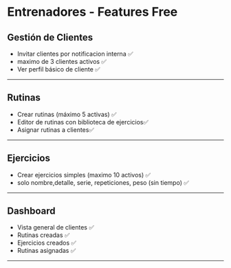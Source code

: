 # Entrenadores - Features Free


## Gestión de Clientes
- Invitar clientes por notificacion interna ✅
- maximo de 3 clientes activos ✅ 
- Ver perfil básico de cliente ✅

---

## Rutinas

- Crear rutinas (máximo 5 activas) ✅
- Editor de rutinas con biblioteca de ejercicios✅
- Asignar rutinas a clientes✅

---

## Ejercicios
- Crear ejercicios simples (maximo 10 activos) ✅
- solo nombre,detalle, serie, repeticiones, peso (sin tiempo) ✅

---

## Dashboard

- Vista general de clientes ✅
- Rutinas creadas ✅
- Ejercicios creados ✅
- Rutinas asignadas ✅

---
